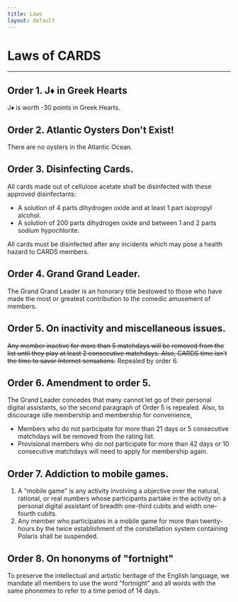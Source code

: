 ```yaml
---
title: Laws
layout: default
---
```


# Laws of CARDS

---

## Order 1. J♦ in Greek Hearts
J♦ is worth -30 points in Greek Hearts.

## Order 2. Atlantic Oysters Don't Exist!
There are no oysters in the Atlantic Ocean.

## Order 3. Disinfecting Cards.
All cards made out of cellulose acetate shall be disinfected with these approved disinfectants:

* A solution of 4 parts dihydrogen oxide and at least 1 part isopropyl alcohol.
* A solution of 200 parts dihydrogen oxide and between 1 and 2 parts sodium hypochlorite.

All cards must be disinfected after any incidents which may pose a health hazard to CARDS members.

## Order 4. Grand Grand Leader.
The Grand Grand Leader is an honorary title bestowed to those who have made the most or greatest contribution to the comedic amusement of members.

## Order 5. On inactivity and miscellaneous issues.
<s>Any member inactive for more than 5 matchdays will be removed from the list until they play at least 2 consecutive matchdays. Also, CARDS time isn't the time to savor Internet sensations.</s> Repealed by order 6.

## Order 6. Amendment to order 5.
The Grand Leader concedes that many cannot let go of their personal digital assistants, so the second paragraph of Order 5 is repealed. Also, to discourage idle membership and membership for convenience,

* Members who do not participate for more than 21 days or 5 consecutive matchdays will be removed from the rating list.
* Provisional members who do not participate for more than 42 days or 10 consecutive matchdays will need to apply for membership again.

## Order 7. Addiction to mobile games.
1. A "mobile game" is any activity involving a objective over the natural, rational, or real numbers whose participants partake in the activity on a personal digital assistant of breadth one-third cubits and width one-fourth cubits.
2. Any member who participates in a mobile game for more than twenty-hours by the twice establishment of the constellation system containing Polaris shall be suspended.

## Order 8. On hononyms of "fortnight"
To preserve the intellectual and artistic heritage of the English language, we mandate all members to use the word "fortnight" and all words with the same phonemes to refer to a time period of 14 days.
